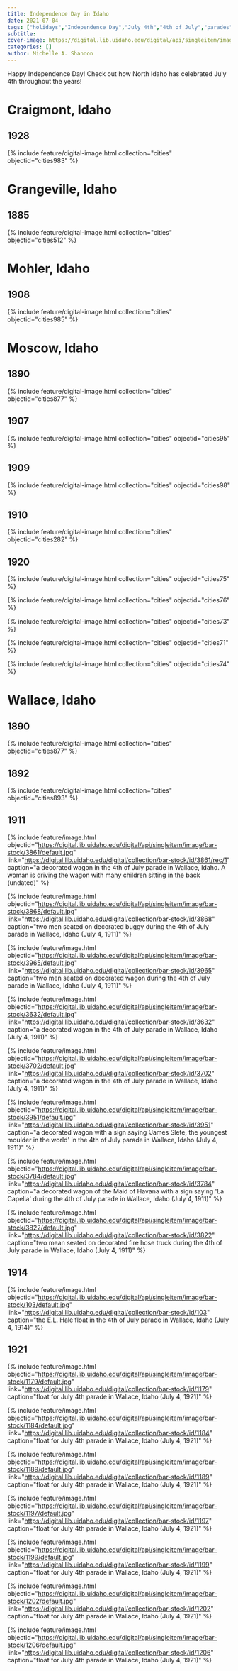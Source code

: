 ```yaml
---
title: Independence Day in Idaho
date: 2021-07-04
tags: ["holidays","Independence Day","July 4th","4th of July","parades"]
subtitle: 
cover-image: https://digital.lib.uidaho.edu/digital/api/singleitem/image/bar-stock/1189/default.jpg
categories: []
author: Michelle A. Shannon
---
```


Happy Independence Day! Check out how North Idaho has celebrated July 4th throughout the years!

# Craigmont, Idaho

## 1928

{% include feature/digital-image.html collection="cities" objectid="cities983" %}

# Grangeville, Idaho

## 1885

{% include feature/digital-image.html collection="cities" objectid="cities512" %}

# Mohler, Idaho

## 1908

{% include feature/digital-image.html collection="cities" objectid="cities985" %}

# Moscow, Idaho

## 1890

{% include feature/digital-image.html collection="cities" objectid="cities877" %}

## 1907

{% include feature/digital-image.html collection="cities" objectid="cities95" %}

## 1909

{% include feature/digital-image.html collection="cities" objectid="cities98" %}

## 1910

{% include feature/digital-image.html collection="cities" objectid="cities282" %}

## 1920

{% include feature/digital-image.html collection="cities" objectid="cities75" %}

{% include feature/digital-image.html collection="cities" objectid="cities76" %}

{% include feature/digital-image.html collection="cities" objectid="cities73" %}

{% include feature/digital-image.html collection="cities" objectid="cities71" %}

{% include feature/digital-image.html collection="cities" objectid="cities74" %}

# Wallace, Idaho

## 1890

{% include feature/digital-image.html collection="cities" objectid="cities877" %}

## 1892

{% include feature/digital-image.html collection="cities" objectid="cities893" %}

## 1911

{% include feature/image.html objectid="https://digital.lib.uidaho.edu/digital/api/singleitem/image/bar-stock/3861/default.jpg" link="https://digital.lib.uidaho.edu/digital/collection/bar-stock/id/3861/rec/1" caption="a decorated wagon in the 4th of July parade in Wallace, Idaho. A woman is driving the wagon with many children sitting in the back (undated)" %}

{% include feature/image.html objectid="https://digital.lib.uidaho.edu/digital/api/singleitem/image/bar-stock/3868/default.jpg" link="https://digital.lib.uidaho.edu/digital/collection/bar-stock/id/3868" caption="two men seated on decorated buggy during the 4th of July parade in Wallace, Idaho (July 4, 1911)" %}

{% include feature/image.html objectid="https://digital.lib.uidaho.edu/digital/api/singleitem/image/bar-stock/3965/default.jpg" link="https://digital.lib.uidaho.edu/digital/collection/bar-stock/id/3965" caption="two men seated on decorated wagon during the 4th of July parade in Wallace, Idaho (July 4, 1911)" %}

{% include feature/image.html objectid="https://digital.lib.uidaho.edu/digital/api/singleitem/image/bar-stock/3632/default.jpg" link="https://digital.lib.uidaho.edu/digital/collection/bar-stock/id/3632" caption="a decorated wagon in the 4th of July parade in Wallace, Idaho (July 4, 1911)" %}

{% include feature/image.html objectid="https://digital.lib.uidaho.edu/digital/api/singleitem/image/bar-stock/3702/default.jpg" link="https://digital.lib.uidaho.edu/digital/collection/bar-stock/id/3702" caption="a decorated wagon in the 4th of July parade in Wallace, Idaho (July 4, 1911)" %}

{% include feature/image.html objectid="https://digital.lib.uidaho.edu/digital/api/singleitem/image/bar-stock/3951/default.jpg" link="https://digital.lib.uidaho.edu/digital/collection/bar-stock/id/3951" caption="a decorated wagon with a sign saying 'James Slete, the youngest moulder in the world' in the 4th of July parade in Wallace, Idaho (July 4, 1911)" %}

{% include feature/image.html objectid="https://digital.lib.uidaho.edu/digital/api/singleitem/image/bar-stock/3784/default.jpg" link="https://digital.lib.uidaho.edu/digital/collection/bar-stock/id/3784" caption="a decorated wagon of the Maid of Havana with a sign saying 'La Capella' during the 4th of July parade in Wallace, Idaho (July 4, 1911)" %}

{% include feature/image.html objectid="https://digital.lib.uidaho.edu/digital/api/singleitem/image/bar-stock/3822/default.jpg" link="https://digital.lib.uidaho.edu/digital/collection/bar-stock/id/3822" caption="two mean seated on decorated fire hose truck during the 4th of July parade in Wallace, Idaho (July 4, 1911)" %}

## 1914

{% include feature/image.html objectid="https://digital.lib.uidaho.edu/digital/api/singleitem/image/bar-stock/103/default.jpg" link="https://digital.lib.uidaho.edu/digital/collection/bar-stock/id/103" caption="the E.L. Hale float in the 4th of July parade in Wallace, Idaho (July 4, 1914)" %}

## 1921

{% include feature/image.html objectid="https://digital.lib.uidaho.edu/digital/api/singleitem/image/bar-stock/1179/default.jpg" link="https://digital.lib.uidaho.edu/digital/collection/bar-stock/id/1179" caption="float for July 4th parade in Wallace, Idaho (July 4, 1921)" %}

{% include feature/image.html objectid="https://digital.lib.uidaho.edu/digital/api/singleitem/image/bar-stock/1184/default.jpg" link="https://digital.lib.uidaho.edu/digital/collection/bar-stock/id/1184" caption="float for July 4th parade in Wallace, Idaho (July 4, 1921)" %}

{% include feature/image.html objectid="https://digital.lib.uidaho.edu/digital/api/singleitem/image/bar-stock/1189/default.jpg" link="https://digital.lib.uidaho.edu/digital/collection/bar-stock/id/1189" caption="float for July 4th parade in Wallace, Idaho (July 4, 1921)" %}

{% include feature/image.html objectid="https://digital.lib.uidaho.edu/digital/api/singleitem/image/bar-stock/1197/default.jpg" link="https://digital.lib.uidaho.edu/digital/collection/bar-stock/id/1197" caption="float for July 4th parade in Wallace, Idaho (July 4, 1921)" %}

{% include feature/image.html objectid="https://digital.lib.uidaho.edu/digital/api/singleitem/image/bar-stock/1199/default.jpg" link="https://digital.lib.uidaho.edu/digital/collection/bar-stock/id/1199" caption="float for July 4th parade in Wallace, Idaho (July 4, 1921)" %}

{% include feature/image.html objectid="https://digital.lib.uidaho.edu/digital/api/singleitem/image/bar-stock/1202/default.jpg" link="https://digital.lib.uidaho.edu/digital/collection/bar-stock/id/1202" caption="float for July 4th parade in Wallace, Idaho (July 4, 1921)" %}

{% include feature/image.html objectid="https://digital.lib.uidaho.edu/digital/api/singleitem/image/bar-stock/1206/default.jpg" link="https://digital.lib.uidaho.edu/digital/collection/bar-stock/id/1206" caption="float for July 4th parade in Wallace, Idaho (July 4, 1921)" %}